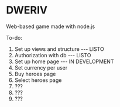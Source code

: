 # DWERIV
Web-based game made with node.js

To-do:

1) Set up views and structure   ---   LISTO
2) Authorization with db 		---   LISTO
3) Set up home page  			---   IN DEVELOPMENT
4) Set currency per user
5) Buy heroes page
6) Select heroes page
7) ???
8) ???
9) ???
